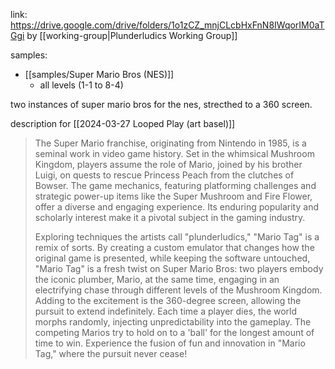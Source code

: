 link: https://drive.google.com/drive/folders/1o1zCZ_mnjCLcbHxFnN8IWqorIM0aTGgi
by [[working-group|Plunderludics Working Group]]

samples:
- [[samples/Super Mario Bros (NES)]]
	- all levels (1-1 to 8-4)

two instances of super mario bros for the nes, strecthed to a 360 screen.

description for [[2024-03-27 Looped Play (art basel)]]

> The Super Mario franchise, originating from Nintendo in 1985, is a seminal work in video game history. Set in the whimsical Mushroom Kingdom, players assume the role of Mario, joined by his brother Luigi, on quests to rescue Princess Peach from the clutches of Bowser. The game mechanics, featuring platforming challenges and strategic power-up items like the Super Mushroom and Fire Flower, offer a diverse and engaging experience. Its enduring popularity and scholarly interest make it a pivotal subject in the gaming industry. 
> 
> Exploring techniques the artists call "plunderludics," "Mario Tag" is a remix of sorts. By creating a custom emulator that changes how the original game is presented, while keeping the software untouched, "Mario Tag" is a fresh twist on Super Mario Bros: two players embody the iconic plumber, Mario, at the same time, engaging in an electrifying chase through different levels of the Mushroom Kingdom. Adding to the excitement is the 360-degree screen, allowing the pursuit to extend indefinitely. Each time a player dies, the world morphs randomly, injecting unpredictability into the gameplay. The competing Marios try to hold on to a 'ball' for the longest amount of time to win. Experience the fusion of fun and innovation in "Mario Tag," where the pursuit never cease!